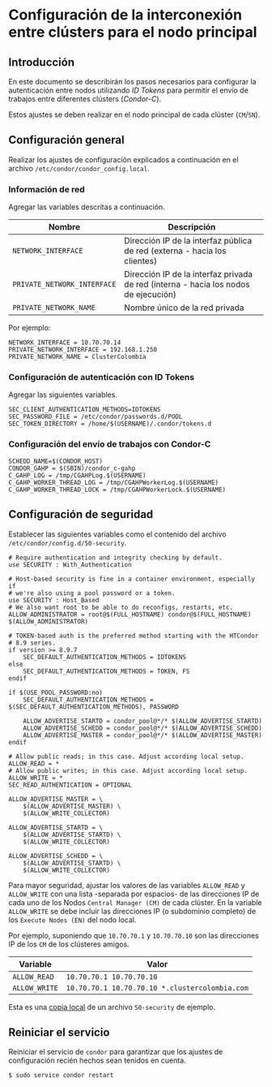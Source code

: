 # Configuración de la interconexión entre clústers para el nodo principal

## Introducción

En este documento se describirán los pasos necesarios para configurar la autenticación entre nodos utilizando *ID Tokens* para permitir el envío de trabajos entre diferentes clústers (*Condor-C*).

Estos ajustes se deben realizar en el nodo principal de cada clúster (`CM`/`SN`).

## Configuración general

Realizar los ajustes de configuración explicados a continuación en el archivo `/etc/condor/condor_config.local`.

### Información de red

Agregar las variables descritas a continuación.

| Nombre | Descripción |
| --- | --- |
| `NETWORK_INTERFACE` | Dirección IP de la interfaz pública de red (externa - hacia los clientes) |
| `PRIVATE_NETWORK_INTERFACE` | Dirección IP de la interfaz privada de red (interna - hacia los nodos de ejecución) |
| `PRIVATE_NETWORK_NAME` | Nombre único de la red privada |


Por ejemplo:

```
NETWORK_INTERFACE = 10.70.70.14
PRIVATE_NETWORK_INTERFACE = 192.168.1.250
PRIVATE_NETWORK_NAME = ClusterColombia
``` 

### Configuración de autenticación con ID Tokens

Agregar las siguientes variables.

```
SEC_CLIENT_AUTHENTICATION_METHODS=IDTOKENS
SEC_PASSWORD_FILE = /etc/condor/passwords.d/POOL
SEC_TOKEN_DIRECTORY = /home/$(USERNAME)/.condor/tokens.d
```

### Configuración del envío de trabajos con Condor-C

```
SCHEDD_NAME=$(CONDOR_HOST)
CONDOR_GAHP = $(SBIN)/condor_c-gahp
C_GAHP_LOG = /tmp/CGAHPLog.$(USERNAME)
C_GAHP_WORKER_THREAD_LOG = /tmp/CGAHPWorkerLog.$(USERNAME)
C_GAHP_WORKER_THREAD_LOCK = /tmp/CGAHPWorkerLock.$(USERNAME)
```

## Configuración de seguridad

Establecer las siguientes variables como el contenido del archivo `/etc/condor/config.d/50-security`.

```
# Require authentication and integrity checking by default.
use SECURITY : With_Authentication

# Host-based security is fine in a container environment, especially if
# we're also using a pool password or a token.
use SECURITY : Host_Based
# We also want root to be able to do reconfigs, restarts, etc.
ALLOW_ADMINISTRATOR = root@$(FULL_HOSTNAME) condor@$(FULL_HOSTNAME) $(ALLOW_ADMINISTRATOR)

# TOKEN-based auth is the preferred method starting with the HTCondor
# 8.9 series.
if version >= 8.9.7
    SEC_DEFAULT_AUTHENTICATION_METHODS = IDTOKENS
else
    SEC_DEFAULT_AUTHENTICATION_METHODS = TOKEN, FS
endif

if $(USE_POOL_PASSWORD:no)
    SEC_DEFAULT_AUTHENTICATION_METHODS = $(SEC_DEFAULT_AUTHENTICATION_METHODS), PASSWORD

    ALLOW_ADVERTISE_STARTD = condor_pool@*/* $(ALLOW_ADVERTISE_STARTD)
    ALLOW_ADVERTISE_SCHEDD = condor_pool@*/* $(ALLOW_ADVERTISE_SCHEDD)
    ALLOW_ADVERTISE_MASTER = condor_pool@*/* $(ALLOW_ADVERTISE_MASTER)
endif

# Allow public reads; in this case. Adjust according local setup.
ALLOW_READ = *
# Allow public writes; in this case. Adjust according local setup.
ALLOW_WRITE = *
SEC_READ_AUTHENTICATION = OPTIONAL

ALLOW_ADVERTISE_MASTER = \
    $(ALLOW_ADVERTISE_MASTER) \
    $(ALLOW_WRITE_COLLECTOR) 

ALLOW_ADVERTISE_STARTD = \
    $(ALLOW_ADVERTISE_STARTD) \
    $(ALLOW_WRITE_COLLECTOR) 

ALLOW_ADVERTISE_SCHEDD = \
    $(ALLOW_ADVERTISE_STARTD) \
    $(ALLOW_WRITE_COLLECTOR) 

``` 

Para mayor seguridad, ajustar los valores de las variables `ALLOW_READ` y `ALLOW_WRITE` con una lista -separada por espacios- de las direcciones IP de cada uno de los Nodos `Central Manager (CM)` de cada clúster.  En la variable `ALLOW_WRITE` se debe incluir las direcciones IP (o subdominio completo) de los `Execute Nodes (EN)` del nodo local.

Por ejemplo, suponiendo que `10.70.70.1` y `10.70.70.10` son las direcciones IP de los `CM` de los clústeres amigos.

| Variable | Valor |
| --- | --- |
| `ALLOW_READ` | `10.70.70.1 10.70.70.10` |
| `ALLOW_WRITE` | `10.70.70.1 10.70.70.10 *.clustercolombia.com` |

Esta es una [copia local](50-security) de un archivo `50-security` de ejemplo.

## Reiniciar el servicio

Reiniciar el servicio de `condor` para garantizar que los ajustes de configuración recién hechos sean tenidos en cuenta.

```
$ sudo service condor restart
```
